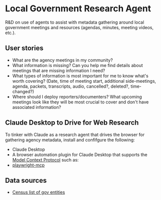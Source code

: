 # Local Government Research Agent

R&D on use of agents to assist with metadata gathering around local
government meetings and resources (agendas, minutes, meeting videos,
etc.).

## User stories

- What are the agency meetings in my community?
- What information is missing? Can you help me find details about meetings that are missing information I need?
- What types of information is most important for me to know what's worth covering? (Date, time of meeting start, additional side-meetings, agenda, packets, transcripts, audio, cancelled?, deleted?, time-changed?)
- Where should I deploy reporters/documenters? What upcoming meetings look like they will be most crucial to cover and don't have associated information?

## Claude Desktop to Drive for Web Research

To tinker with Claude as a research agent that drives the browser for gathering
agency metadata, install and confifgure the following:

- Claude Desktop
- A browser automation plugin for Claude Desktop that supports the [Model Context Protocol](https://github.com/modelcontextprotocol/servers) such as:
 - [playwright-mcp](https://github.com/microsoft/playwright-mcp)

## Data sources

- [Census list of gov entities](https://www.census.gov/data/tables/2022/econ/gus/2022-governments.html)

